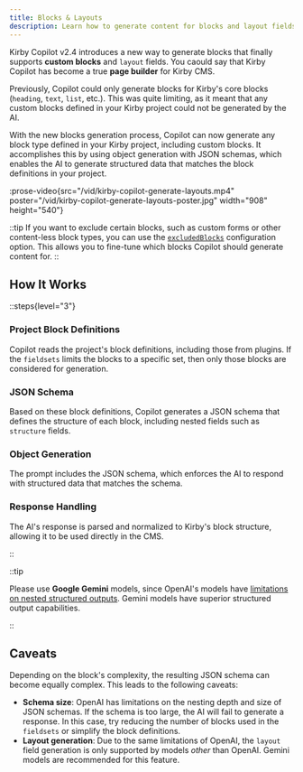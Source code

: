 ```yaml
---
title: Blocks & Layouts
description: Learn how to generate content for blocks and layout fields.
---
```


Kirby Copilot v2.4 introduces a new way to generate blocks that finally supports **custom blocks** and `layout` fields. You caould say that Kirby Copilot has become a true **page builder** for Kirby CMS.

Previously, Copilot could only generate blocks for Kirby's core blocks (`heading`, `text`, `list`, etc.). This was quite limiting, as it meant that any custom blocks defined in your Kirby project could not be generated by the AI.

With the new blocks generation process, Copilot can now generate any block type defined in your Kirby project, including custom blocks. It accomplishes this by using object generation with JSON schemas, which enables the AI to generate structured data that matches the block definitions in your project.

:prose-video{src="/vid/kirby-copilot-generate-layouts.mp4" poster="/vid/kirby-copilot-generate-layouts-poster.jpg" width="908" height="540"}

::tip
If you want to exclude certain blocks, such as custom forms or other content-less block types, you can use the [`excludedBlocks`](/docs/copilot/configuration/global#excludedblocks) configuration option. This allows you to fine-tune which blocks Copilot should generate content for.
::

## How It Works

::steps{level="3"}

### Project Block Definitions

Copilot reads the project's block definitions, including those from plugins. If the `fieldsets` limits the blocks to a specific set, then only those blocks are considered for generation.

### JSON Schema

Based on these block definitions, Copilot generates a JSON schema that defines the structure of each block, including nested fields such as `structure` fields.

### Object Generation

The prompt includes the JSON schema, which enforces the AI to respond with structured data that matches the schema.

### Response Handling

The AI's response is parsed and normalized to Kirby's block structure, allowing it to be used directly in the CMS.

::

::tip

Please use **Google Gemini** models, since OpenAI's models have [limitations on nested structured outputs](https://platform.openai.com/docs/guides/structured-outputs/supported-schemas?api-mode=responses#objects-have-limitations-on-nesting-depth-and-size). Gemini models have superior structured output capabilities.

::

## Caveats

Depending on the block's complexity, the resulting JSON schema can become equally complex. This leads to the following caveats:

- **Schema size**: OpenAI has limitations on the nesting depth and size of JSON schemas. If the schema is too large, the AI will fail to generate a response. In this case, try reducing the number of blocks used in the `fieldsets` or simplify the block definitions.
- **Layout generation**: Due to the same limitations of OpenAI, the `layout` field generation is only supported by models _other_ than OpenAI. Gemini models are recommended for this feature.
